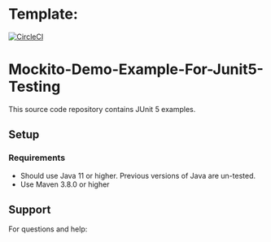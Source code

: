 # Template:
[![CircleCI](https://dl.circleci.com/status-badge/img/gh/syedincharge/Mockito-Demo-Example/tree/master.svg?style=svg)](https://dl.circleci.com/status-badge/redirect/gh/syedincharge/Mockito-Demo-Example/tree/master)
# Mockito-Demo-Example-For-Junit5-Testing

This source code repository contains JUnit 5 examples.

## Setup
### Requirements
* Should use Java 11 or higher. Previous versions of Java are un-tested.
* Use Maven 3.8.0 or higher
## Support
For questions and help:
